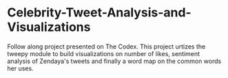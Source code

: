 # Celebrity-Tweet-Analysis-and-Visualizations

####
Follow along project presented on The Codex. This project urtizes the tweepy module to build visualizations on number of likes, sentiment analysis of Zendaya's tweets and finally a word map on the common words her uses.
